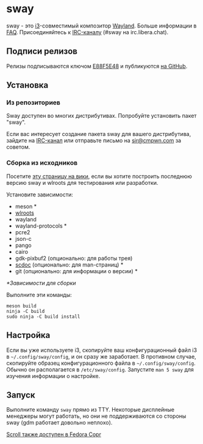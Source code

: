 # sway

sway - это [i3]-совместимый композитор [Wayland].
Больше информации в [FAQ]. Присоединяйтесь к
[IRC-каналу][IRC channel] (#sway на
irc.libera.chat).

## Подписи релизов

Релизы подписываются ключом [E88F5E48] и публикуются [на GitHub][GitHub releases].

## Установка

### Из репозиториев

Sway доступен во многих дистрибутивах. Попробуйте установить пакет "sway".

Если вас интересует создание пакета sway для вашего дистрибутива, зайдите на [IRC-канал][IRC channel]
или отправьте письмо на sir@cmpwn.com за советом.

### Сборка из исходников

Посетите [эту страницу на вики][Development setup], если вы хотите построить последнюю версию
sway и wlroots для тестирования или разработки. 

Установите зависимости:

* meson \*
* [wlroots]
* wayland
* wayland-protocols \*
* pcre2
* json-c
* pango
* cairo
* gdk-pixbuf2 (опционально: для работы трея)
* [scdoc] (опционально: для man-страниц) \*
* git (опционально: для информации о версии) \*

_\*Зависимости для сборки_

Выполните эти команды:

    meson build
    ninja -C build
    sudo ninja -C build install

## Настройка

Если вы уже используете i3, скопируйте ваш конфигурационный файл i3 в `~/.config/sway/config`, и
он сразу же заработает. В противном случае, скопируйте образец конфигурационного файла в
`~/.config/sway/config`. Обычно он располагается в `/etc/sway/config`.
Запустите `man 5 sway` для изучения информации о настройке.

## Запуск

Выполните команду `sway` прямо из TTY. Некоторые дисплейные менеджеры могут работать, но они не поддерживаются со стороны
sway (gdm работает довольно неплохо).

[i3]: https://i3wm.org/
[Wayland]: http://wayland.freedesktop.org/
[FAQ]: https://github.com/swaywm/sway/wiki
[IRC channel]: https://web.libera.chat/gamja/?channels=#sway
[E88F5E48]: https://keys.openpgp.org/search?q=34FF9526CFEF0E97A340E2E40FDE7BE0E88F5E48
[GitHub releases]: https://github.com/swaywm/sway/releases
[Development setup]: https://github.com/swaywm/sway/wiki/Development-Setup
[wlroots]: https://gitlab.freedesktop.org/wlroots/wlroots
[scdoc]: https://git.sr.ht/~sircmpwn/scdoc



























[Scroll также доступен в Fedora Copr](https://copr.fedorainfracloud.org/coprs/mecattaf/duoRPM/)

